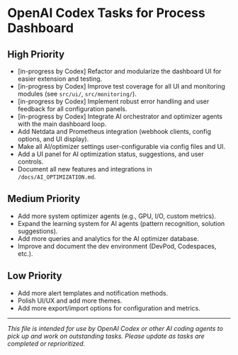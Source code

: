 # OpenAI Codex Tasks for Process Dashboard

## High Priority

- [in-progress by Codex] Refactor and modularize the dashboard UI for easier extension and testing.
- [in-progress by Codex] Improve test coverage for all UI and monitoring modules (see `src/ui/`, `src/monitoring/`).
- [in-progress by Codex] Implement robust error handling and user feedback for all configuration panels.
- [in-progress by Codex] Integrate AI orchestrator and optimizer agents with the main dashboard loop.
- Add Netdata and Prometheus integration (webhook clients, config options, and UI display).
- Make all AI/optimizer settings user-configurable via config files and UI.
- Add a UI panel for AI optimization status, suggestions, and user controls.
- Document all new features and integrations in `/docs/AI_OPTIMIZATION.md`.

## Medium Priority

- Add more system optimizer agents (e.g., GPU, I/O, custom metrics).
- Expand the learning system for AI agents (pattern recognition, solution suggestions).
- Add more queries and analytics for the AI optimizer database.
- Improve and document the dev environment (DevPod, Codespaces, etc.).

## Low Priority

- Add more alert templates and notification methods.
- Polish UI/UX and add more themes.
- Add more export/import options for configuration and metrics.

---

*This file is intended for use by OpenAI Codex or other AI coding agents to pick up and work on outstanding tasks. Please update as tasks are completed or reprioritized.*
